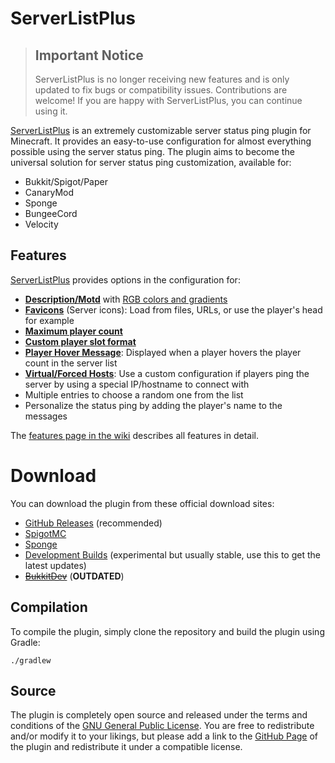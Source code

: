 # ServerListPlus

> ## Important Notice
> ServerListPlus is no longer receiving new features and is only updated to fix bugs or compatibility issues.
> Contributions are welcome! If you are happy with ServerListPlus, you can continue using it.

[ServerListPlus](http://git.io/slp) is an extremely customizable server status ping plugin for Minecraft. It provides an easy-to-use configuration for almost everything possible using the server status ping. The plugin aims to become the universal solution for server status ping customization, available for:
- Bukkit/Spigot/Paper
- CanaryMod
- Sponge
- BungeeCord
- Velocity

## Features
[ServerListPlus](https://git.io/slp) provides options in the configuration for:

- [**Description/Motd**](https://github.com/Minecrell/ServerListPlus/wiki/Status-Configuration#descriptions) with [RGB colors and gradients](https://github.com/Minecrell/ServerListPlus/wiki/Status-Configuration#rgb-colors)
- [**Favicons**](https://github.com/Minecrell/ServerListPlus/wiki/Favicons) (Server icons): Load from files, URLs, or use the player's head for example
- [**Maximum player count**](https://github.com/Minecrell/ServerListPlus/wiki/Status-Configuration#player-count)
- [**Custom player slot format**](https://github.com/Minecrell/ServerListPlus/wiki/Player-Slots)
- [**Player Hover Message**](https://github.com/Minecrell/ServerListPlus/wiki/Status-Configuration#player-hover-messages): Displayed when a player hovers the player count in the server list
- [**Virtual/Forced Hosts**](https://github.com/Minecrell/ServerListPlus/wiki/Virtual-Hosts): Use a custom configuration if players ping the server by using a special IP/hostname to connect with
- Multiple entries to choose a random one from the list
- Personalize the status ping by adding the player's name to the messages

The [features page in the wiki](https://github.com/Minecrell/ServerListPlus/wiki/Features) describes all features in detail.

# Download
You can download the plugin from these official download sites:
- [GitHub Releases](http://git.io/slp-releases) (recommended)
- [SpigotMC](http://www.spigotmc.org/resources/serverlistplus.241/)
- [Sponge](https://ore.spongepowered.org/Minecrell/ServerListPlus)
- [Development Builds](https://ci.codemc.org/job/Minecrell/job/ServerListPlus/) (experimental but usually stable, use this to get the latest updates)
- ~~[BukkitDev](http://dev.bukkit.org/bukkit-plugins/serverlistplus/)~~ (**OUTDATED**)

## Compilation
To compile the plugin, simply clone the repository and build the plugin using Gradle:
```
./gradlew
```

## Source
The plugin is completely open source and released under the terms and conditions of the [GNU General Public License](http://www.gnu.org/licenses/gpl-3.0). You are free to redistribute and/or modify it to your likings, but please add a link to the [GitHub Page](http://git.io/slp) of the plugin and redistribute it under a compatible license.
